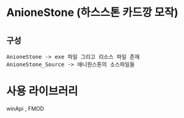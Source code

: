 <h1> AnioneStone (하스스톤 카드깡 모작)<h1>

<h2>구성</h2>
<pre>AnioneStone -> exe 파일 그리고 리소스 파일 존재
AnioneStone_Source -> 애니원스톤의 소스파일들</pre>

# 사용 라이브러리 
winApi , FMOD
